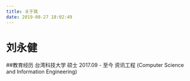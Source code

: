 ```yaml
---
title: 关于我
date: 2019-08-27 18:02:49
---
```

 # 刘永健

##教育经历
台湾科技大学	硕⼠ 2017.09 - ⾄今
资讯⼯程 (Computer Science and Information Engineering) 


  

